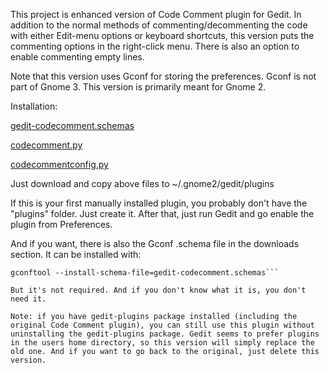 This project is enhanced version of Code Comment plugin for Gedit. In addition to the normal methods of commenting/decommenting the code with either Edit-menu options or keyboard shortcuts, this version puts the commenting options in the right-click menu. There is also an option to enable commenting empty lines.

Note that this version uses Gconf for storing the preferences. Gconf is not part of Gnome 3. This version is primarily meant for Gnome 2.

Installation:

[gedit-codecomment.schemas](http://code.google.com/p/ld-gedit-code-comment-plugin/downloads/detail?name=gedit-codecomment.schemas)

[codecomment.py](http://code.google.com/p/ld-gedit-code-comment-plugin/downloads/detail?name=codecomment.py)

[codecommentconfig.py](http://code.google.com/p/ld-gedit-code-comment-plugin/downloads/detail?name=codecommentconfig.py)

Just download and copy above files to ~/.gnome2/gedit/plugins

If this is your first manually installed plugin, you probably don't have the "plugins" folder. Just create it. After that, just run Gedit and go enable the plugin from Preferences.

And if you want, there is also the Gconf .schema file in the downloads section. It can be installed with:

```
gconftool --install-schema-file=gedit-codecomment.schemas```

But it's not required. And if you don't know what it is, you don't need it.

Note: if you have gedit-plugins package installed (including the original Code Comment plugin), you can still use this plugin without uninstalling the gedit-plugins package. Gedit seems to prefer plugins in the users home directory, so this version will simply replace the old one. And if you want to go back to the original, just delete this version.